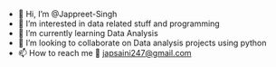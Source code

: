 - 👋 Hi, I’m @Jappreet-Singh
- 👀 I’m interested in data related stuff and programming
- 🌱 I’m currently learning Data Analysis
- 💞️ I’m looking to collaborate on Data analysis projects using python
- 📫 How to reach me 📧 japsaini247@gmail.com

<!---
Jappreet-Singh/Jappreet-Singh is a ✨ special ✨ repository because its `README.md` (this file) appears on your GitHub profile.
You can click the Preview link to take a look at your changes.
--->
